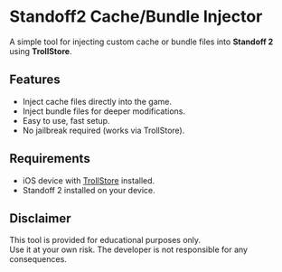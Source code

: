 # Standoff2 Cache/Bundle Injector

A simple tool for injecting custom cache or bundle files into **Standoff 2** using **TrollStore**.

## Features
- Inject cache files directly into the game.
- Inject bundle files for deeper modifications.
- Easy to use, fast setup.
- No jailbreak required (works via TrollStore).

## Requirements
- iOS device with [TrollStore](https://github.com/opa334/TrollStore) installed.
- Standoff 2 installed on your device.

## Disclaimer
This tool is provided for educational purposes only.  
Use it at your own risk. The developer is not responsible for any consequences.
